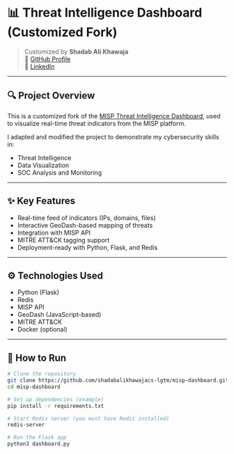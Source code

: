 # 📊 Threat Intelligence Dashboard (Customized Fork)

> Customized by **Shadab Ali Khawaja**  
> 🔗 [GitHub Profile](https://github.com/shadabalikhawajacs-lgtm)  
> 🔗 [LinkedIn](https://www.linkedin.com/in/shadab-ali-khawaja-a032a0369/)

---

## 🔍 Project Overview

This is a customized fork of the [MISP Threat Intelligence Dashboard](https://github.com/MISP/misp-dashboard), used to visualize real-time threat indicators from the MISP platform.

I adapted and modified the project to demonstrate my cybersecurity skills in:

- Threat Intelligence
- Data Visualization
- SOC Analysis and Monitoring

---

## ✨ Key Features

- Real-time feed of indicators (IPs, domains, files)
- Interactive GeoDash-based mapping of threats
- Integration with MISP API
- MITRE ATT&CK tagging support
- Deployment-ready with Python, Flask, and Redis

---

## ⚙️ Technologies Used

- Python (Flask)
- Redis
- MISP API
- GeoDash (JavaScript-based)
- MITRE ATT&CK
- Docker (optional)

---

## 📁 How to Run

```bash
# Clone the repository
git clone https://github.com/shadabalikhawajacs-lgtm/misp-dashboard.git
cd misp-dashboard

# Set up dependencies (example)
pip install -r requirements.txt

# Start Redis server (you must have Redis installed)
redis-server

# Run the Flask app
python3 dashboard.py
